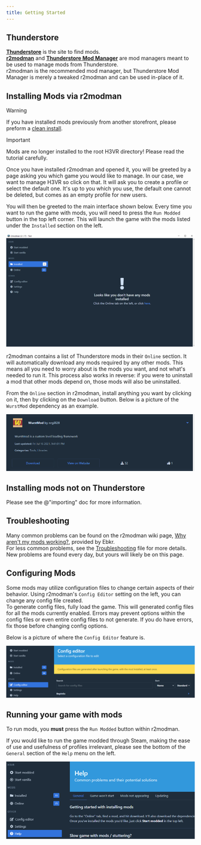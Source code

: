 ```yaml
---
title: Getting Started
---
```


## Thunderstore

[**Thunderstore**](https://h3vr.thunderstore.io) is the site to find mods.  
[**r2modman**](https://h3vr.thunderstore.io/package/ebkr/r2modman/) and [**Thunderstore Mod Manager**](https://www.overwolf.com/app/Thunderstore-Thunderstore_Mod_Manager) are mod managers meant to be used to manage mods from Thunderstore.  
r2modman is the recommended mod manager, but Thunderstore Mod Manager is merely a tweaked r2modman and can be used in-place of it.

## Installing Mods via r2modman

> [!WARNING]
> If you have installed mods previously from another storefront, please preform a [clean install](starting_fresh.md).

> [!IMPORTANT]
> Mods are no longer installed to the root H3VR directory! Please read the tutorial carefully.

Once you have installed r2modman and opened it, you will be greeted by a page asking you which game you would like to manage. In our case, we want to manage H3VR so click on that. It will ask you to create a profile or select the default one. It's up to you which you use, the default one cannot be deleted, but comes as an empty profile for new users.

You will then be greeted to the main interface shown below. Every time you want to run the game with mods, you will need to press the `Run Modded` button in the top left corner. This will launch the game with the mods listed under the `Installed` section on the left.

![image](images/r2modman/greeted.png)

r2modman contains a list of Thunderstore mods in their `Online` section. It will automatically download any mods required by any other mods. This means all you need to worry about is the mods you want, and not what's needed to run it. This process also works in reverse: if you were to uninstall a mod that other mods depend on, those mods will also be uninstalled.

From the `Online` section in r2modman, install anything you want by clicking on it, then by clicking on the `Download` button. Below is a picture of the `WurstMod` dependency as an example.

![image](images/r2modman/WurstMod.png)

## Installing mods not on Thunderstore

Please see the @"importing" doc for more information.

## Troubleshooting

Many common problems can be found on the r2modman wiki page, [Why aren't my mods working?](https://github.com/ebkr/r2modmanPlus/wiki/Why-aren%27t-my-mods-working%3F), provided by Ebkr.  
For less common problems, see the [Troubleshooting](troubleshooting.md) file for more details. New problems are found every day, but yours will likely be on this page.

## Configuring Mods

Some mods may utilize configuration files to change certain aspects of their behavior. Using r2modman's `Config Editor` setting on the left, you can change any config file created.  
To generate config files, fully load the game. This will generated config files for all the mods currently enabled. Errors may prevent options within the config files or even entire config files to not generate. If you do have errors, fix those before changing config options.

Below is a picture of where the `Config Editor` feature is.

![image](images/r2modman/config_editor.png)

## Running your game with mods

To run mods, you **must** press the `Run Modded` button within r2modman.

If you would like to run the game modded through Steam, making the ease of use and usefulness of profiles irrelevant, please see the bottom of the `General` section of the `Help` menu on the left.

![image](images/r2modman/help.png)
